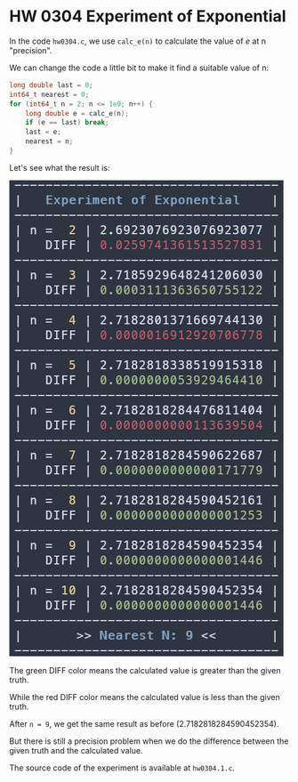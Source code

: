 # HW 0304 Experiment of Exponential

In the code `hw0304.c`, we use `calc_e(n)` to calculate the value of $e$ at n "precision".

We can change the code a little bit to make it find a suitable value of n:

```c
long double last = 0;
int64_t nearest = 0;
for (int64_t n = 2; n <= 1e9; n++) {
    long double e = calc_e(n);
    if (e == last) break;
    last = e;
    nearest = n;
}
```

Let's see what the result is:

![Result](./images/01.png)

The green DIFF color means the calculated value is greater than the given truth.

While the red DIFF color means the calculated value is less than the given truth.

After `n = 9`, we get the same result as before (2.7182818284590452354).

But there is still a precision problem when we do the difference between the given truth and the calculated value.

The source code of the experiment is available at `hw0304.1.c`.
